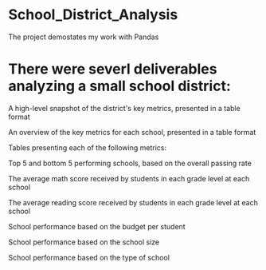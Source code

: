 # School_District_Analysis

The project demostates my work with Pandas 

# There were severl deliverables analyzing a small school district:

A high-level snapshot of the district's key metrics, presented in a table format

An overview of the key metrics for each school, presented in a table format

Tables presenting each of the following metrics:

Top 5 and bottom 5 performing schools, based on the overall passing rate

The average math score received by students in each grade level at each school

The average reading score received by students in each grade level at each school

School performance based on the budget per student

School performance based on the school size 

School performance based on the type of school

